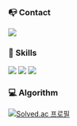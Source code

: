 ### 📭 Contact
<img src="https://img.shields.io/badge/woori.dec@gmail.com-EA4335?style=flat-square&logo=Gmail&logoColor=white"/>

### 💪 Skills
<p>
  <img src="https://img.shields.io/badge/html5-E34F26?style=flat-square&logo=html5&logoColor=white"/>
  <img src="https://img.shields.io/badge/css3-1572B6?style=flat-square&logo=css3&logoColor=white"/>
  <img src="https://img.shields.io/badge/javascript-F7DF1E?style=flat-square&logo=javascript&logoColor=white"/>
</p>

### 💻 Algorithm
[![Solved.ac 프로필](http://mazassumnida.wtf/api/v2/generate_badge?boj=woori_dec)](https://solved.ac/woori_dec)
